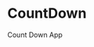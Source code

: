 # CountDown
 Count Down App
      
              
                                                                           
                                                                                        
                                                                                              
                                                                                 
                                                                 
                                            
                        
                   
    
 
   
